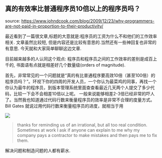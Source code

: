 真的有效率比普通程序员10倍以上的程序员吗？
---
source: https://www.johndcook.com/blog/2009/12/23/why-programmers-are-not-paid-in-proportion-to-their-productivity/

最近看到了一篇很文章,标题的大意就是:程序员的工资为什么不和他们的工作效率相关. 文章虽然比较短, 但是内容还是比较有意思的.当然还有一些神回复也非常的有意思.
今天就和大家简单聊聊这边文章.

目前越来越多的人认同这个观点: 程序员和程序员之间的工作效率的差别是成百上千的, 书面语有点就是相差好几个数量级(orders of magnitude).

首先，非常常见的一个问题就是“真的有比普通程序要高效10倍（甚至100倍）的程序员吗？”。环视下你的四周的开发人员，一个你认为最菜鸡的同事，再找一个你认为最牛的程序员，到版本管理系统里面查查看最近几天两个人提交了多少代码，比较一下会不会相差10倍以上呢。
一般来说能够相差2-3倍已经非常的吓人了。当然我也知道通过代码行数来衡量程序员的效率是非常不合理的度量方式。Bill Gates 就说过用代码行数来衡量程序员的进度，就相当于用

![](http://cdn2.51ulong.com/18-9-28/41682812.jpg)


> thanks for reminding us of an irrational, but all too real condition. Sometimes at work I ask if anyone can explain to me why my company pays a contractor to make mistakes and then pays me to fix them.

解决问题和制造问题的人都有薪水.

<!--stackedit_data:
eyJoaXN0b3J5IjpbLTkxMjc1NTE5NywtMTY4NzM1NDgwLDEwMz
k4MjcwMTcsMzkzMTI2MzExLC0xNjI0MzI0MDM1XX0=
-->